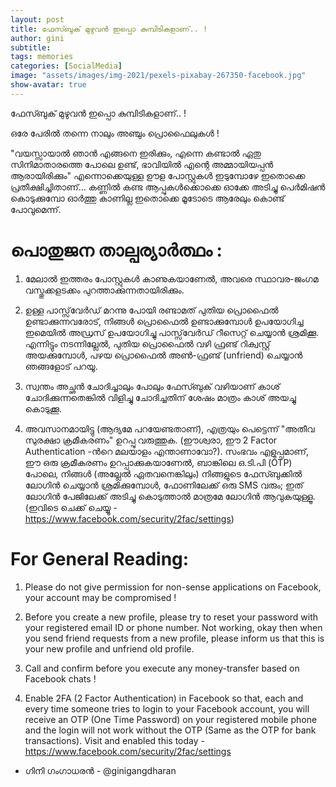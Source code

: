 ```yaml
---
layout: post
title: ഫേസ്ബുക് മുഴുവൻ ഇപ്പൊ കുമ്പിടികളാണ്.. ! 
author: gini
subtitle: 
tags: memories
categories: [SocialMedia]
image: "assets/images/img-2021/pexels-pixabay-267350-facebook.jpg"
show-avatar: true
---
```


ഫേസ്ബുക് മുഴുവൻ ഇപ്പൊ കുമ്പിടികളാണ്.. ! 

ഒരേ പേരിൽ തന്നെ നാലും അഞ്ചും പ്രൊഫൈലുകൾ !

"വയസ്സായാൽ ഞാൻ എങ്ങനെ ഇരിക്കും, എന്നെ കണ്ടാൽ ഏതു സിനിമാതാരത്തെ പോലെ ഉണ്ട്, ഭാവിയിൽ എന്റെ അമ്മായിയപ്പൻ ആരായിരിക്കും" എന്നൊക്കെയുള്ള ഊള പോസ്റ്റുകൾ ഇടുമ്പോഴേ ഇതൊക്കെ പ്രതീക്ഷിച്ചിതാണ്... കണ്ണിൽ  കണ്ട ആപ്പുകൾക്കൊക്കെ ഓക്കേ അടിച്ചു പെർമിഷൻ കൊടുക്കുമ്പോ ഓർത്തു കാണില്ല ഇതൊക്കെ മൂടോടെ ആരേലും കൊണ്ട് പോവുമെന്ന്. 

പൊതുജന താല്പര്യാർത്ഥം :
======================

1. മേലാൽ ഇത്തരം പോസ്റ്റുകൾ കാണുകയാണേൽ, അവരെ സ്ഥാവര-ജംഗമ വസ്തുക്കളടക്കം പുറത്താക്കുന്നതായിരിക്കും. 

2. ഉള്ള പാസ്സ്‌വേർഡ് മറന്നു പോയി രണ്ടാമത് പുതിയ പ്രൊഫൈൽ ഉണ്ടാക്കുന്നവരോട്, നിങ്ങൾ പ്രൊഫൈൽ ഉണ്ടാക്കുമ്പോൾ ഉപയോഗിച്ച ഇമെയിൽ അഡ്രസ് ഉപയോഗിച്ചു പാസ്സ്‌വേർഡ് റീസെറ്റ്‌ ചെയ്യാൻ ശ്രമിക്കൂ. എന്നിട്ടും നടന്നില്ലേൽ, പുതിയ പ്രൊഫൈൽ വഴി ഫ്രണ്ട് റിക്വസ്റ്റ് അയക്കുമ്പോൾ, പഴയ പ്രൊഫൈൽ അൺ-ഫ്രണ്ട് (unfriend) ചെയ്യാൻ ഞങ്ങളോട് പറയൂ.

3. സ്വന്തം അച്ഛൻ ചോദിച്ചാലും പോലും ഫേസ്ബുക് വഴിയാണ് കാശ് ചോദിക്കുന്നതെങ്കിൽ വിളിച്ചു ചോദിച്ചതിന് ശേഷം മാത്രം കാശ് അയച്ചു കൊടുക്കൂ.

4. അവസാനമായിട്ടു (ആദ്യമേ പറയേണ്ടതാണ്), എത്രയും പെട്ടെന്ന് "അതീവ സുരക്ഷാ ക്രമീകരണം" ഉറപ്പു വരുത്തുക. (ഈശ്വരാ, ഈ 2 Factor Authentication -ൻറെ മലയാളം എന്താണാവോ?). സംഭവം എളുപ്പമാണ്, ഈ ഒരു ക്രമീകരണം ഉറപ്പാക്കുകയാണേൽ, ബാങ്കിലെ ഒ.ടി.പി (OTP) പോലെ, നിങ്ങൾ (അല്ലേൽ ഏതവനെങ്കിലും) നിങ്ങളുടെ ഫേസ്ബുക്കിൽ ലോഗിൻ ചെയ്യാൻ ശ്രമിക്കുമ്പോൾ, ഫോണിലേക്ക് ഒരു SMS വരും; ഇത് ലോഗിൻ പേജിലേക്ക് അടിച്ചു കൊടുത്താൽ മാത്രമേ ലോഗിൻ ആവുകയുള്ളൂ. (ഇവിടെ ചെക്ക് ചെയ്യൂ - https://www.facebook.com/security/2fac/settings)

For General Reading:
==================

1. Please do not give permission for non-sense applications on Facebook, your account may be compromised !

2. Before you create a new profile, please try to reset your password with your registered email ID or phone number. Not working, okay then when you send friend requests from a new profile, please inform us that this is your new profile and unfriend old profile.

3. Call and confirm before you execute any money-transfer based on Facebook chats !

4. Enable 2FA (2 Factor Authentication) in Facebook so that, each and every time someone tries to login to your Facebook account, you will receive an OTP (One Time Password) on your registered mobile phone and the login will not work without the OTP (Same as the OTP for bank transactions). Visit and enabled this today - https://www.facebook.com/security/2fac/settings

- ഗിനി ഗംഗാധരൻ -
@ginigangdharan
